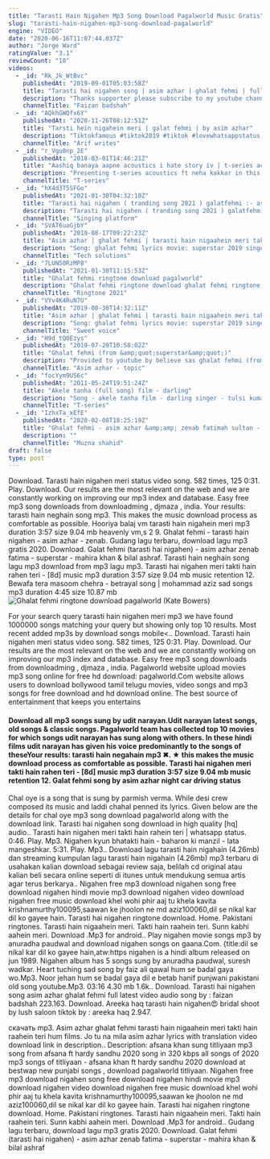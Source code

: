 ```yaml
---
title: "Tarasti Hain Nigahen Mp3 Song Download Pagalworld Music Gratis"
slug: "tarasti-hain-nigahen-mp3-song-download-pagalworld"
engine: "VIDEO"
date: "2020-06-16T11:07:44.037Z"
author: "Jorge Ward"
ratingValue: "3.1"
reviewCount: "10"
videos:
  - _id: "Rk_Jk_WtBvc"
    publishedAt: "2019-09-01T05:03:58Z"
    title: "Tarasti hai nigahen song | asim azhar | ghalat fehmi | full latest video audio song"
    description: "Thanks supporter please subscribe to my youtube channel you can see whatsapp status on my youtube channel sad status happy status feeling"
    channelTitle: "Faizan badshah"
  - _id: "AQkhGWQfx6Y"
    publishedAt: "2020-11-26T08:12:51Z"
    title: "Tarsti hein nigahein meri | galat fehmi | by asim azhar"
    description: "Tiktokfamous #tiktok2019 #tiktok #lovewhatsappstatus #tiktokfamoussong #tiktoktrendingsong #latestsong2019 #lovescene #heartbreakingscene #latestsong"
    channelTitle: "Arif writes"
  - _id: "r_Vgu0np_2E"
    publishedAt: "2018-03-01T14:46:21Z"
    title: "Aashiq banaya aapne acoustics i hate story iv | t-series acoustics i neha kakkar i t-series"
    description: "Presenting t-series acoustics ft neha kakkar in this rendition of aashiq banaya aapne. Enjoy and stay connected with us !! ♪ available on ♪ itunes"
    channelTitle: "T-series"
  - _id: "hX4d3T5SFGo"
    publishedAt: "2021-01-30T04:32:10Z"
    title: "Tarasti hai nigahen ( tranding song 2021 ) galatfehmi :- asim azhar : tarasti hain nigahen meri"
    description: "Tarasti hai nigahen ( tranding song 2021 ) galatfehmi :- asim azhar : tarasti hain nigahen meri #tarastihainigahen #tarastihainigahensong"
    channelTitle: "Singing platform"
  - _id: "SVAT6uaGjbY"
    publishedAt: "2019-08-17T09:22:23Z"
    title: "Asim azhar | ghalat fehmi | tarasti hain nigaahein meri takti hain raahein teri | hum films"
    description: "Song: ghalat fehmi lyrics movie: superstar 2019 singers: asim azhar &amp; zenab fatimah sultan music by: azaan sami khan &amp; saad sultan lyrics writer:"
    channelTitle: "Tech solutions"
  - _id: "7LUN50RzMP8"
    publishedAt: "2021-01-30T11:15:53Z"
    title: "Ghalat fehmi ringtone download pagalworld"
    description: "Ghalat fehmi ringtone download ghalat fehmi ringtone mp3 download ghalat fehmi ringtone download zedge ghalat fehmi ringtone pagalworld ghalat fehmi"
    channelTitle: "Ringtone 2021"
  - _id: "VYv4K4RuN7U"
    publishedAt: "2019-08-30T14:32:11Z"
    title: "Asim azhar | ghalat fehmi | tarasti hain nigaahein meri takti hain raahein teri | hum films"
    description: "Song: ghalat fehmi lyrics movie: superstar 2019 singers: asim azhar &amp; zenab fatimah sultan music by: azaan sami khan &amp; saad sultan lyrics writer:"
    channelTitle: "Sweet voice"
  - _id: "H9d_tQ0Ezys"
    publishedAt: "2019-07-29T10:58:02Z"
    title: "Ghalat fehmi (from &amp;quot;superstar&amp;quot;)"
    description: "Provided to youtube by believe sas ghalat fehmi (from superstar) · asim azhar, zenab fatimah sultan ghalat fehmi (from superstar) ℗ hum films"
    channelTitle: "Asim azhar - topic"
  - _id: "focYym9US6c"
    publishedAt: "2011-05-24T19:51:24Z"
    title: "Akele tanha (full song) film - darling"
    description: "Song - akele tanha film - darling singer - tulsi kumar lyricist - sameer music director - pritam artist - fardeen khan, esha deol, isha koppikar music on"
    channelTitle: "T-series"
  - _id: "IzhxTa_xEfE"
    publishedAt: "2020-02-08T18:25:19Z"
    title: "Ghalat fehmi - asim azhar &amp;amp; zenab fatimah sultan - superstar (2019) - lyrical video with translation"
    description: ""
    channelTitle: "Muzna shahid"
draft: false
type: post
---
```


Download. Tarasti hain nigahen meri status video song. 582 times, 125 0:31. Play. Download. Our results are the most relevant on the web and we are constantly working on improving our mp3 index and database. Easy free mp3 song downloads from downloadming , djmaza , india. Your results: tarasti hain neghain song mp3. This makes the music download process as comfortable as possible. Hooriya balaj vm tarasti hain nigahein meri mp3 duration 3:57 size 9.04 mb  heavenly vm,s 2 9. Ghalat fehmi - tarasti hain nigahen - asim azhar - zenab. Gudang lagu terbaru, download lagu mp3 gratis 2020. Download. Galat fehmi (tarasti hai nigahen) - asim azhar zenab fatima - superstar - mahira khan &amp; bilal ashraf. Tarasti hain neghain song lagu mp3 download from mp3 lagu mp3. Tarasti hai nigahen meri takti hain rahen teri - [8d] music mp3 duration 3:57 size 9.04 mb  music retention 12. Bewafa tera masoom chehra - betrayal song | mohammad aziz sad songs mp3 duration 4:45 size 10.87 mb
![Ghalat fehmi ringtone download pagalworld (Kate Bowers)](https://i.ytimg.com/vi/7LUN50RzMP8/hqdefault.jpg "Ghalat fehmi ringtone download pagalworld (Leon Ross)")

For your search query tarasti hain nigahen meri mp3 we have found 1000000 songs matching your query but showing only top 10 results. Most recent added mp3s by download songs mobile&lt;.. Download. Tarasti hain nigahen meri status video song. 582 times, 125 0:31. Play. Download. Our results are the most relevant on the web and we are constantly working on improving our mp3 index and database. Easy free mp3 song downloads from downloadming , djmaza , india. Pagalworld website upload movies mp3 song online for free hd download: pagalworld.Com website allows users to download bollywood tamil telugu movies, video songs and mp3 songs for free download and hd download online. The best source of entertainment that keeps you entertains
<!--inArticleAds-->

<!--galleryOne-->

#### Download all mp3 songs sung by udit narayan.Udit narayan latest songs, old songs & classic songs. Pagalworld team has collected top 10 movies for which songs udit narayan has sung along with others. In these hindi films udit narayan has given his voice predominantly to the songs of theseYour results: tarasti hain negahain mp3 ✖. ★ this makes the music download process as comfortable as possible. Tarasti hai nigahen meri takti hain rahen teri - [8d] music mp3 duration 3:57 size 9.04 mb  music retention 12. Galat fehmi song by asim azhar night car driving status
<!--inArticleAds-->

<!--galleryTwo-->

Chal oye is a song that is sung by parmish verma. While desi crew composed its music and laddi chahal penned its lyrics. Given below are the details for chal oye mp3 song download pagalworld along with the download link. Tarasti hai nigahen song download in high quality [hq] audio.. Tarasti hain nigahen meri takti hain rahein teri | whatsapp status. 0:46. Play. Mp3. Nigahen kyun bhatakti hain - baharon ki manzil - lata mangeshkar. 5:31. Play. Mp3.. Download lagu tarasti hain nigahain (4.26mb) dan streaming kumpulan lagu tarasti hain nigahain (4.26mb) mp3 terbaru di usahakan kalian download sebagai review saja, belilah cd original atau kalian beli secara online seperti di itunes untuk mendukung semua artis agar terus berkarya.. Nigahen free mp3 download nigahen song free download nigahen hindi movie mp3 download nigahen video download nigahen free music download khel wohi phir aaj tu khela kavita krishnamurthy100095,saawan ke jhoolon ne md aziz100060,dil se nikal kar dil ko gayee hain. Tarasti hai nigahen ringtone download. Home. Pakistani ringtones. Tarasti hain nigaahein meri. Takti hain raahein teri. Sunn kabhi aahein meri. Download .Mp3 for android.. Play nigahen movie songs mp3 by anuradha paudwal and download nigahen songs on gaana.Com. {title:dil se nikal kar dil ko gayee hain,atw:https nigahen is a hindi album released on jun 1989. Nigahen album has 5 songs sung by anuradha paudwal, suresh wadkar. Heart tuching sad song by faiz ali qawal hum se badal gaya wo.Mp3. Noor jehan hum se badal gaya dil e betab hanif punjwani pakistani old song youtube.Mp3. 03:16 4.30 mb 1.6k.. Download. Tarasti hai nigahen song asim azhar ghalat fehmi full latest video audio song by : faizan badshah 223.163. Download. Areeka haq tarasti hain nigahen😍 bridal shoot by lush saloon tiktok by : areeka haq 2.947.
<!--galleryThree-->

скачать mp3. Asim azhar ghalat fehmi tarasti hain nigaahein meri takti hain raahein teri hum films. Jo tu na mila asim azhar lyrics with translation video download link in description.. Description: afsana khan sung titliyaan mp3 song from afsana ft hardy sandhu 2020 song in 320 kbps all songs of 2020 mp3 songs of titliyaan - afsana khan ft hardy sandhu 2020 download at bestwap new punjabi songs , download pagalworld titliyaan. Nigahen free mp3 download nigahen song free download nigahen hindi movie mp3 download nigahen video download nigahen free music download khel wohi phir aaj tu khela kavita krishnamurthy100095,saawan ke jhoolon ne md aziz100060,dil se nikal kar dil ko gayee hain. Tarasti hai nigahen ringtone download. Home. Pakistani ringtones. Tarasti hain nigaahein meri. Takti hain raahein teri. Sunn kabhi aahein meri. Download .Mp3 for android.. Gudang lagu terbaru, download lagu mp3 gratis 2020. Download. Galat fehmi (tarasti hai nigahen) - asim azhar zenab fatima - superstar - mahira khan &amp; bilal ashraf